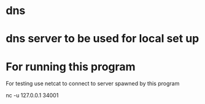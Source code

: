 # dns
# dns server to be used for local set up

# For running this program

For testing use netcat to connect to server spawned by this program

nc -u 127.0.0.1 34001
